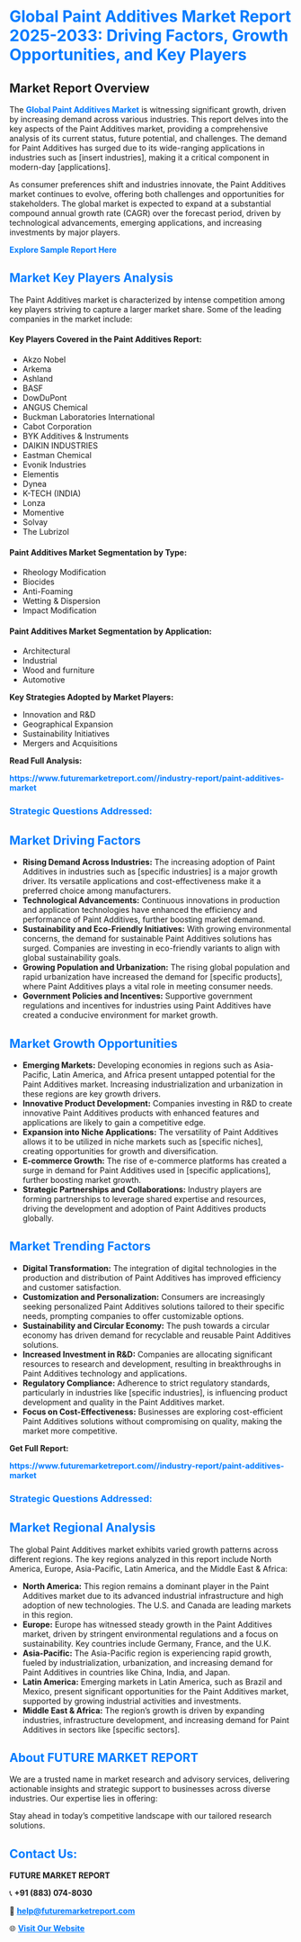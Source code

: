 <h1 style="color: #007BFF;">Global Paint Additives Market Report 2025-2033: Driving Factors, Growth Opportunities, and Key Players</h1>

<section id="overview">
<h2>Market Report Overview</h2>
<p>The <a href="https://www.futuremarketreport.com//industry-report/paint-additives-market" style="color: #007BFF; text-decoration: none;"><strong>Global Paint Additives Market</strong></a> is witnessing significant growth, driven by increasing demand across various industries. This report delves into the key aspects of the Paint Additives market, providing a comprehensive analysis of its current status, future potential, and challenges. The demand for Paint Additives has surged due to its wide-ranging applications in industries such as [insert industries], making it a critical component in modern-day [applications].</p>
<p>As consumer preferences shift and industries innovate, the Paint Additives market continues to evolve, offering both challenges and opportunities for stakeholders. The global market is expected to expand at a substantial compound annual growth rate (CAGR) over the forecast period, driven by technological advancements, emerging applications, and increasing investments by major players.</p>
</section>

<section id="overview">
<p><a href="https://www.futuremarketreport.com//request-sample/reportId=50864" style="color: #007BFF; text-decoration: none;"><strong>Explore Sample Report Here</strong></a></p>
</section>

<section id="key-players">
<h2 style="color: #007BFF;">Market Key Players Analysis</h2>
<p>The Paint Additives market is characterized by intense competition among key players striving to capture a larger market share. Some of the leading companies in the market include:</p>
<h4>Key Players Covered in the Paint Additives Report:</h4>
<ul><li>Akzo Nobel</li><li>Arkema</li><li>Ashland</li><li>BASF</li><li>DowDuPont</li><li>ANGUS Chemical</li><li>Buckman Laboratories International</li><li>Cabot Corporation</li><li>BYK Additives &amp; Instruments</li><li>DAIKIN INDUSTRIES</li><li>Eastman Chemical</li><li>Evonik Industries</li><li>Elementis</li><li>Dynea</li><li>K-TECH (INDIA)</li><li>Lonza</li><li>Momentive</li><li>Solvay</li><li>The Lubrizol</li></ul>
<h4>Paint Additives Market Segmentation by Type:</h4>
<ul><li>Rheology Modification</li><li>Biocides</li><li>Anti-Foaming</li><li>Wetting &amp; Dispersion</li><li>Impact Modification</li></ul>

<h4>Paint Additives Market Segmentation by Application:</h4>
<ul><li>Architectural</li><li>Industrial</li><li>Wood and furniture</li><li>Automotive</li></ul>
<p><strong>Key Strategies Adopted by Market Players:</strong></p>
<ul>
<li>Innovation and R&D</li>
<li>Geographical Expansion</li>
<li>Sustainability Initiatives</li>
<li>Mergers and Acquisitions</li>
</ul>
</section>

<section>
<p><strong>Read Full Analysis: </strong></p><a href="https://www.futuremarketreport.com//industry-report/paint-additives-market" style="color: #007BFF; text-decoration: none;"><strong>https://www.futuremarketreport.com//industry-report/paint-additives-market</strong></a>
<h3 style="color: #007BFF;">Strategic Questions Addressed:</h3>
</section>

<section id="driving-factors">
<h2 style="color: #007BFF;">Market Driving Factors</h2>
<ul>
<li><strong>Rising Demand Across Industries:</strong> The increasing adoption of Paint Additives in industries such as [specific industries] is a major growth driver. Its versatile applications and cost-effectiveness make it a preferred choice among manufacturers.</li>
<li><strong>Technological Advancements:</strong> Continuous innovations in production and application technologies have enhanced the efficiency and performance of Paint Additives, further boosting market demand.</li>
<li><strong>Sustainability and Eco-Friendly Initiatives:</strong> With growing environmental concerns, the demand for sustainable Paint Additives solutions has surged. Companies are investing in eco-friendly variants to align with global sustainability goals.</li>
<li><strong>Growing Population and Urbanization:</strong> The rising global population and rapid urbanization have increased the demand for [specific products], where Paint Additives plays a vital role in meeting consumer needs.</li>
<li><strong>Government Policies and Incentives:</strong> Supportive government regulations and incentives for industries using Paint Additives have created a conducive environment for market growth.</li>
</ul>
</section>

<section id="growth-opportunities">
<h2 style="color: #007BFF;">Market Growth Opportunities</h2>
<ul>
<li><strong>Emerging Markets:</strong> Developing economies in regions such as Asia-Pacific, Latin America, and Africa present untapped potential for the Paint Additives market. Increasing industrialization and urbanization in these regions are key growth drivers.</li>
<li><strong>Innovative Product Development:</strong> Companies investing in R&D to create innovative Paint Additives products with enhanced features and applications are likely to gain a competitive edge.</li>
<li><strong>Expansion into Niche Applications:</strong> The versatility of Paint Additives allows it to be utilized in niche markets such as [specific niches], creating opportunities for growth and diversification.</li>
<li><strong>E-commerce Growth:</strong> The rise of e-commerce platforms has created a surge in demand for Paint Additives used in [specific applications], further boosting market growth.</li>
<li><strong>Strategic Partnerships and Collaborations:</strong> Industry players are forming partnerships to leverage shared expertise and resources, driving the development and adoption of Paint Additives products globally.</li>
</ul>
</section>

<section id="trending-factors">
<h2 style="color: #007BFF;">Market Trending Factors</h2>
<ul>
<li><strong>Digital Transformation:</strong> The integration of digital technologies in the production and distribution of Paint Additives has improved efficiency and customer satisfaction.</li>
<li><strong>Customization and Personalization:</strong> Consumers are increasingly seeking personalized Paint Additives solutions tailored to their specific needs, prompting companies to offer customizable options.</li>
<li><strong>Sustainability and Circular Economy:</strong> The push towards a circular economy has driven demand for recyclable and reusable Paint Additives solutions.</li>
<li><strong>Increased Investment in R&D:</strong> Companies are allocating significant resources to research and development, resulting in breakthroughs in Paint Additives technology and applications.</li>
<li><strong>Regulatory Compliance:</strong> Adherence to strict regulatory standards, particularly in industries like [specific industries], is influencing product development and quality in the Paint Additives market.</li>
<li><strong>Focus on Cost-Effectiveness:</strong> Businesses are exploring cost-efficient Paint Additives solutions without compromising on quality, making the market more competitive.</li>
</ul>
</section>

<section>
<p><strong>Get Full Report: </strong></p><a href="https://www.futuremarketreport.com//industry-report/paint-additives-market" style="color: #007BFF; text-decoration: none;"><strong>https://www.futuremarketreport.com//industry-report/paint-additives-market</strong></a>
<h3 style="color: #007BFF;">Strategic Questions Addressed:</h3>
</section>


<section id="regional-analysis">
<h2 style="color: #007BFF;">Market Regional Analysis</h2>
<p>The global Paint Additives market exhibits varied growth patterns across different regions. The key regions analyzed in this report include North America, Europe, Asia-Pacific, Latin America, and the Middle East & Africa:</p>
<ul>
<li><strong>North America:</strong> This region remains a dominant player in the Paint Additives market due to its advanced industrial infrastructure and high adoption of new technologies. The U.S. and Canada are leading markets in this region.</li>
<li><strong>Europe:</strong> Europe has witnessed steady growth in the Paint Additives market, driven by stringent environmental regulations and a focus on sustainability. Key countries include Germany, France, and the U.K.</li>
<li><strong>Asia-Pacific:</strong> The Asia-Pacific region is experiencing rapid growth, fueled by industrialization, urbanization, and increasing demand for Paint Additives in countries like China, India, and Japan.</li>
<li><strong>Latin America:</strong> Emerging markets in Latin America, such as Brazil and Mexico, present significant opportunities for the Paint Additives market, supported by growing industrial activities and investments.</li>
<li><strong>Middle East & Africa:</strong> The region’s growth is driven by expanding industries, infrastructure development, and increasing demand for Paint Additives in sectors like [specific sectors].</li>
</ul>
</section>

<footer>
<h2 style="color: #007BFF;">About FUTURE MARKET REPORT</h2>
<p>We are a trusted name in market research and advisory services, delivering actionable insights and strategic support to businesses across diverse industries. Our expertise lies in offering:</p>

<p>Stay ahead in today’s competitive landscape with our tailored research solutions.</p>

<h2 style="color: #007BFF;">Contact Us:</h2>
<p><strong>FUTURE MARKET REPORT</strong></p>
<p>📞 <strong>+91 (883) 074-8030</strong></p>
<p>📧 <strong><a href="mailto:help@futuremarketreport.com" style="color: #007BFF;">help@futuremarketreport.com</a></strong></p>
<p>🌐 <strong><a href="https://www.futuremarketreport.com/" style="color: #007BFF;">Visit Our Website</a></strong></p>
</footer>
